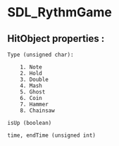 # SDL_RythmGame

## HitObject properties :

	Type (unsigned char):

		1. Note
		2. Hold
		3. Double
		4. Mash
		5. Ghost
		6. Coin
		7. Hammer
		8. Chainsaw

	isUp (boolean)

	time, endTime (unsigned int)
